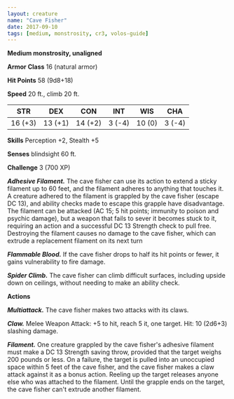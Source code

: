 ```yaml
---
layout: creature
name: "Cave Fisher"
date: 2017-09-10
tags: [medium, monstrosity, cr3, volos-guide]
---
```


**Medium monstrosity, unaligned**

**Armor Class** 16 (natural armor)

**Hit Points** 58 (9d8+18)

**Speed** 20 ft., climb 20 ft.

|   STR   |   DEX   |   CON   |   INT   |   WIS   |   CHA   |
|:-----:|:-----:|:-----:|:-----:|:-----:|:-----:|
| 16 (+3) | 13 (+1) | 14 (+2) | 3 (-4) | 10 (0) | 3 (-4) |

**Skills** Perception +2, Stealth +5

**Senses** blindsight 60 ft.

**Challenge** 3 (700 XP)

***Adhesive Filament.*** The cave fisher can use its action to extend a sticky filament up to 60 feet, and the filament adheres to anything that touches it. A creature adhered to the filament is grappled by the cave fisher (escape DC 13), and ability checks made to escape this grapple have disadvantage. The filament can be attacked (AC 15; 5 hit points; immunity to poison and psychic damage), but a weapon that fails to sever it becomes stuck to it, requiring an action and a successful DC 13 Strength check to pull free. Destroying the filament causes no damage to the cave fisher, which can extrude a replacement filament on its next turn

***Flammable Blood.*** If the cave fisher drops to half its hit points or fewer, it gains vulnerability to fire damage.

***Spider Climb.*** The cave fisher can climb difficult surfaces, including upside down on ceilings, without needing to make an ability check.

**Actions**

***Multiattack.*** The cave fisher makes two attacks with its claws.

***Claw.*** Melee Weapon Attack: +5 to hit, reach 5 it, one target. Hit: 10 (2d6+3) slashing damage.

***Filament.*** One creature grappled by the cave fisher's adhesive filament must make a DC 13 Strength saving throw, provided that the target weighs 200 pounds or less. On a failure, the target is pulled into an unoccupied space within 5 feet of the cave fisher, and the cave fisher makes a claw attack against it as a bonus action. Reeling up the target releases anyone else who was attached to the filament. Until the grapple ends on the target, the cave fisher can't extrude another filament.

